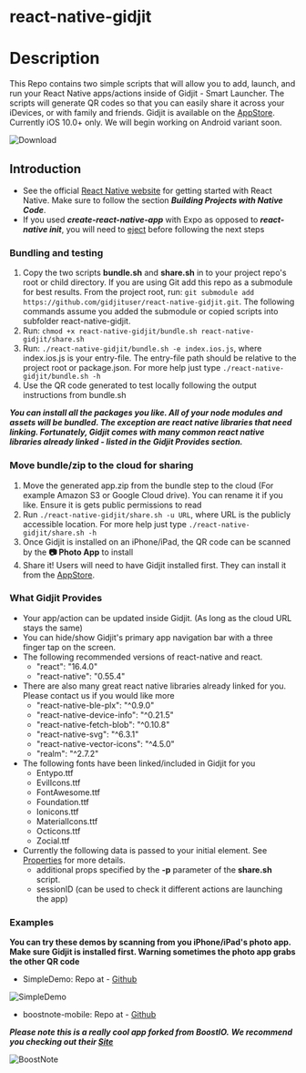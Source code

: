 # react-native-gidjit
# Description

This Repo contains two simple scripts that will allow you to add, launch, and run your React Native apps/actions inside of Gidjit - Smart Launcher.
The scripts will generate QR codes so that you can easily share it across your iDevices, or with family and friends.
Gidjit is available on the  [AppStore](https://itunes.apple.com/us/app/gidjit-smart-launcher/id1179176359?at=1001lnP4&mt=8).
Currently iOS 10.0+ only. We will begin working on Android variant soon.

![Download](https://s3-us-west-2.amazonaws.com/gidjit-public/iTunesGidjit.png)

## Introduction

* See the official [React Native website](https://facebook.github.io/react-native/docs/getting-started.html) for getting started with React Native. Make sure to follow the section ***Building Projects with Native Code***.
* If you used ***create-react-native-app*** with Expo as opposed to ***react-native init***, you will need to [eject]( https://github.com/react-community/create-react-native-app/blob/master/react-native-scripts/template/README.md#ejecting-from-create-react-native-app) before following the next steps


### Bundling and testing
1. Copy the two scripts **bundle.sh** and **share.sh** in to your project repo's root or child directory. If you are using Git add this repo as a submodule for best results. From the project root, run: `git submodule add https://github.com/gidjituser/react-native-gidjit.git`. The following commands assume you added the submodule or copied scripts into subfolder react-native-gidjit.
2. Run: `chmod +x react-native-gidjit/bundle.sh react-native-gidjit/share.sh`
3. Run: `./react-native-gidjit/bundle.sh -e index.ios.js`, where index.ios.js is your entry-file. The entry-file path should be relative to the project root or package.json. For more help just type `./react-native-gidjit/bundle.sh -h`
4. Use the QR code generated to test locally following the output instructions from bundle.sh

***You can install all the packages you like. All of your node modules and assets will be bundled. The exception are react native libraries that need linking. Fortunately, Gidjit comes with many common react native libraries already linked - listed in the Gidjit Provides section.***

### Move bundle/zip to the cloud for sharing
1. Move the generated app.zip from the bundle step to the cloud (For example Amazon S3 or Google Cloud drive). You can rename it if you like. Ensure it is gets public permissions to read
2. Run `./react-native-gidjit/share.sh -u URL`, where URL is the publicly accessible location. For more help just type `./react-native-gidjit/share.sh -h`
3. Once Gidjit is installed on an iPhone/iPad, the QR code can be scanned by the **📷 Photo App** to install
4. Share it! Users will need to have Gidjit installed first. They can install it from the [AppStore](https://itunes.apple.com/us/app/gidjit-smart-launcher/id1179176359?at=1001lnP4&mt=8).

### What Gidjit Provides
- Your app/action can be updated inside Gidjit. (As long as the cloud URL stays the same)
- You can hide/show Gidjit's primary app navigation bar with a three finger tap on the screen.
- The following recommended versions of react-native and react.
  * "react": "16.4.0"
  * "react-native": "0.55.4"
- There are also many great react native libraries already linked for you. Please contact us if you would like more
    * "react-native-ble-plx": "^0.9.0"
    * "react-native-device-info": "^0.21.5"
    * "react-native-fetch-blob": "^0.10.8"
    * "react-native-svg": "^6.3.1"
    * "react-native-vector-icons": "^4.5.0"
    * "realm": "^2.7.2"
- The following fonts have been linked/included in Gidjit for you
	* Entypo.ttf
	* EvilIcons.ttf
	* FontAwesome.ttf
	* Foundation.ttf
	* Ionicons.ttf
	* MaterialIcons.ttf
	* Octicons.ttf
	* Zocial.ttf
- Currently the following data is passed to your initial element. See [Properties](https://facebook.github.io/react-native/docs/communication-ios.html#properties) for more details.
  * additional props specified by the **-p** parameter of the **share.sh** script.  
  * sessionID (can be used to check it different actions are launching the app)

### Examples
**You can try these demos by scanning from you iPhone/iPad's photo app. Make sure Gidjit is installed first. Warning sometimes the photo app grabs the other QR code**
  - SimpleDemo:
  Repo at - [Github](https://github.com/gidjituser/HelloReact)


  ![SimpleDemo](https://s3-us-west-2.amazonaws.com/gidjit-public/SimpleDemo.png)


  - boostnote-mobile:
  Repo at - [Github](https://github.com/gidjituser/boostnote-mobile)

  ***Please note this is a really cool app forked from BoostIO.***
  ***We recommend you checking out their [Site](https://boostnote.io/)***


  ![BoostNote](https://s3-us-west-2.amazonaws.com/gidjit-public/BoostNote.png)
